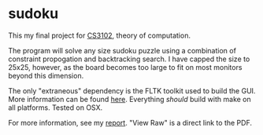 sudoku
======

This my final project for [CS3102](http://www.cs.virginia.edu/~robins/cs3102/), theory of computation.

The program will solve any size sudoku puzzle using a combination of constraint propogation and backtracking search. I have capped the size to 25x25, however, as the board becomes too large to fit on most monitors beyond this dimension.

The only "extraneous" dependency is the FLTK toolkit used to build the GUI. More information can be found [here](http://www.fltk.org/index.php). Everything *should* build with make on all platforms. Tested on OSX.

For more information, see my [report](report/report.pdf). "View Raw" is a direct link to the PDF.
